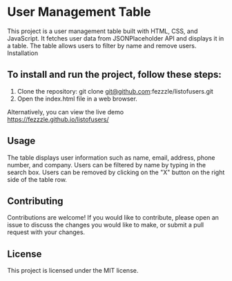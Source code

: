 # User Management Table

This project is a user management table built with HTML, CSS, and JavaScript. It fetches user data from JSONPlaceholder API and displays it in a table. The table allows users to filter by name and remove users.
Installation

## To install and run the project, follow these steps:

1. Clone the repository: git clone git@github.com:fezzzle/listofusers.git
2. Open the index.html file in a web browser.

Alternatively, you can view the live demo https://fezzzle.github.io/listofusers/
## Usage

The table displays user information such as name, email, address, phone number, and company. Users can be filtered by name by typing in the search box. Users can be removed by clicking on the "X" button on the right side of the table row.
## Contributing

Contributions are welcome! If you would like to contribute, please open an issue to discuss the changes you would like to make, or submit a pull request with your changes.
## License

This project is licensed under the MIT license.